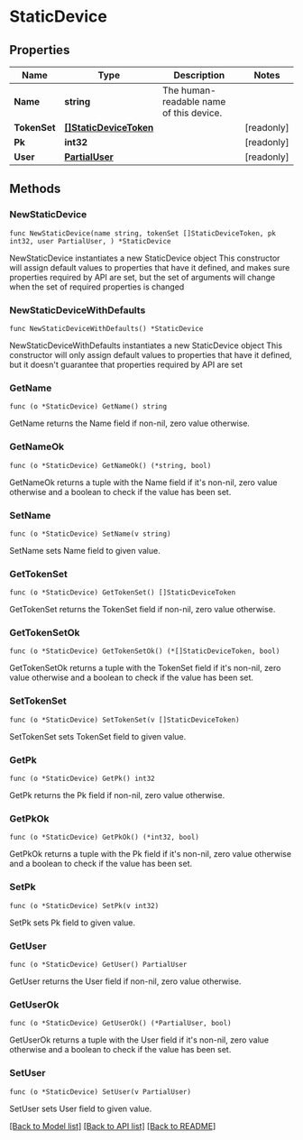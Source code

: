 # StaticDevice

## Properties

Name | Type | Description | Notes
------------ | ------------- | ------------- | -------------
**Name** | **string** | The human-readable name of this device. | 
**TokenSet** | [**[]StaticDeviceToken**](StaticDeviceToken.md) |  | [readonly] 
**Pk** | **int32** |  | [readonly] 
**User** | [**PartialUser**](PartialUser.md) |  | [readonly] 

## Methods

### NewStaticDevice

`func NewStaticDevice(name string, tokenSet []StaticDeviceToken, pk int32, user PartialUser, ) *StaticDevice`

NewStaticDevice instantiates a new StaticDevice object
This constructor will assign default values to properties that have it defined,
and makes sure properties required by API are set, but the set of arguments
will change when the set of required properties is changed

### NewStaticDeviceWithDefaults

`func NewStaticDeviceWithDefaults() *StaticDevice`

NewStaticDeviceWithDefaults instantiates a new StaticDevice object
This constructor will only assign default values to properties that have it defined,
but it doesn't guarantee that properties required by API are set

### GetName

`func (o *StaticDevice) GetName() string`

GetName returns the Name field if non-nil, zero value otherwise.

### GetNameOk

`func (o *StaticDevice) GetNameOk() (*string, bool)`

GetNameOk returns a tuple with the Name field if it's non-nil, zero value otherwise
and a boolean to check if the value has been set.

### SetName

`func (o *StaticDevice) SetName(v string)`

SetName sets Name field to given value.


### GetTokenSet

`func (o *StaticDevice) GetTokenSet() []StaticDeviceToken`

GetTokenSet returns the TokenSet field if non-nil, zero value otherwise.

### GetTokenSetOk

`func (o *StaticDevice) GetTokenSetOk() (*[]StaticDeviceToken, bool)`

GetTokenSetOk returns a tuple with the TokenSet field if it's non-nil, zero value otherwise
and a boolean to check if the value has been set.

### SetTokenSet

`func (o *StaticDevice) SetTokenSet(v []StaticDeviceToken)`

SetTokenSet sets TokenSet field to given value.


### GetPk

`func (o *StaticDevice) GetPk() int32`

GetPk returns the Pk field if non-nil, zero value otherwise.

### GetPkOk

`func (o *StaticDevice) GetPkOk() (*int32, bool)`

GetPkOk returns a tuple with the Pk field if it's non-nil, zero value otherwise
and a boolean to check if the value has been set.

### SetPk

`func (o *StaticDevice) SetPk(v int32)`

SetPk sets Pk field to given value.


### GetUser

`func (o *StaticDevice) GetUser() PartialUser`

GetUser returns the User field if non-nil, zero value otherwise.

### GetUserOk

`func (o *StaticDevice) GetUserOk() (*PartialUser, bool)`

GetUserOk returns a tuple with the User field if it's non-nil, zero value otherwise
and a boolean to check if the value has been set.

### SetUser

`func (o *StaticDevice) SetUser(v PartialUser)`

SetUser sets User field to given value.



[[Back to Model list]](../README.md#documentation-for-models) [[Back to API list]](../README.md#documentation-for-api-endpoints) [[Back to README]](../README.md)


